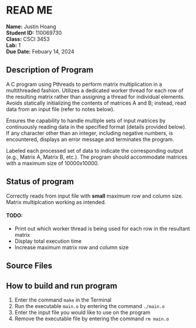 # READ ME

**Name:** Justin Hoang  
**Student ID:** 110069730  
**Class:** CSCI 3453  
**Lab:** 1  
**Due Date:** Febuary 14, 2024  

## Description of Program
A C program using Pthreads to perform matrix multiplication in a multithreaded fashion. Utilizes a dedicated worker thread for each row of the resulting matrix rather than assigning a thread for individual elements. Avoids statically initializing the contents of matrices A and B; instead, read data from an input file (refer to notes below).  
  
Ensures the capability to handle multiple sets of input matrices by continuously reading data in the specified format (details provided below). If any character other than an integer, including negative numbers, is encountered, displays an error message and terminates the program.  
  
Labeled each processed set of data to indicate the corresponding output (e.g., Matrix A, Matrix B, etc.). The program should accommodate matrices with a maximum size of 10000x10000.  

## Status of program
Correctly reads from input file with **small** maximum row and column size. Matrix multiplcation working as intended.

#### TODO:
- Print out which worker thread is being used for each row in the resultant matrix
- Display total execution time
- Increase maximum matrix row and column size

## Source Files


## How to build and run program
1. Enter the command `make` in the Terminal
2. Run the executable `main.o` by entering the command `./main.o`
3. Enter the input file you would like to use on the program
4. Remove the executable file by entering the command `rm main.o`